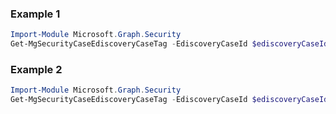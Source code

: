 ### Example 1
``` powershell
Import-Module Microsoft.Graph.Security
Get-MgSecurityCaseEdiscoveryCaseTag -EdiscoveryCaseId $ediscoveryCaseId
```
### Example 2
``` powershell
Import-Module Microsoft.Graph.Security
Get-MgSecurityCaseEdiscoveryCaseTag -EdiscoveryCaseId $ediscoveryCaseId -EdiscoveryReviewTagId $ediscoveryReviewTagId
```
